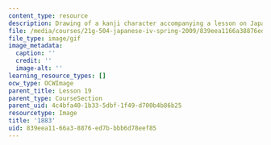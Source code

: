 ```yaml
---
content_type: resource
description: Drawing of a kanji character accompanying a lesson on Japanese.
file: /media/courses/21g-504-japanese-iv-spring-2009/839eea1166a38876ed7bbbb6d78eef85_1883.gif
file_type: image/gif
image_metadata:
  caption: ''
  credit: ''
  image-alt: ''
learning_resource_types: []
ocw_type: OCWImage
parent_title: Lesson 19
parent_type: CourseSection
parent_uid: 4c4bfa40-1b33-5dbf-1f49-d700b4b86b25
resourcetype: Image
title: '1883'
uid: 839eea11-66a3-8876-ed7b-bbb6d78eef85
---
```

